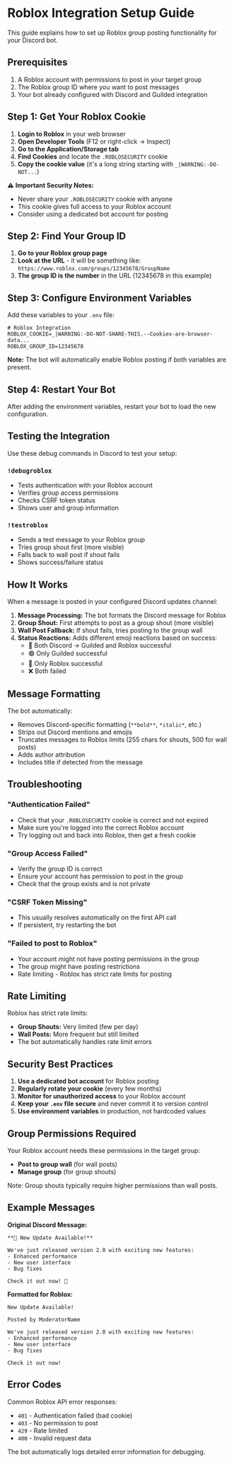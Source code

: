 # Roblox Integration Setup Guide

This guide explains how to set up Roblox group posting functionality for your Discord bot.

## Prerequisites

1. A Roblox account with permissions to post in your target group
2. The Roblox group ID where you want to post messages
3. Your bot already configured with Discord and Guilded integration

## Step 1: Get Your Roblox Cookie

1. **Login to Roblox** in your web browser
2. **Open Developer Tools** (F12 or right-click → Inspect)
3. **Go to the Application/Storage tab**
4. **Find Cookies** and locate the `.ROBLOSECURITY` cookie
5. **Copy the cookie value** (it's a long string starting with `_|WARNING:-DO-NOT...`)

⚠️ **Important Security Notes:**
- Never share your `.ROBLOSECURITY` cookie with anyone
- This cookie gives full access to your Roblox account
- Consider using a dedicated bot account for posting

## Step 2: Find Your Group ID

1. **Go to your Roblox group page**
2. **Look at the URL** - it will be something like: `https://www.roblox.com/groups/12345678/GroupName`
3. **The group ID is the number** in the URL (12345678 in this example)

## Step 3: Configure Environment Variables

Add these variables to your `.env` file:

```env
# Roblox Integration
ROBLOX_COOKIE=_|WARNING:-DO-NOT-SHARE-THIS.--Cookies-are-browser-data...
ROBLOX_GROUP_ID=12345678
```

**Note:** The bot will automatically enable Roblox posting if both variables are present.

## Step 4: Restart Your Bot

After adding the environment variables, restart your bot to load the new configuration.

## Testing the Integration

Use these debug commands in Discord to test your setup:

### `!debugroblox`
- Tests authentication with your Roblox account
- Verifies group access permissions
- Checks CSRF token status
- Shows user and group information

### `!testroblox`
- Sends a test message to your Roblox group
- Tries group shout first (more visible)
- Falls back to wall post if shout fails
- Shows success/failure status

## How It Works

When a message is posted in your configured Discord updates channel:

1. **Message Processing:** The bot formats the Discord message for Roblox
2. **Group Shout:** First attempts to post as a group shout (more visible)
3. **Wall Post Fallback:** If shout fails, tries posting to the group wall
4. **Status Reactions:** Adds different emoji reactions based on success:
   - 🎯 Both Discord → Guilded and Roblox successful
   - 🟢 Only Guilded successful
   - 🔶 Only Roblox successful
   - ❌ Both failed

## Message Formatting

The bot automatically:
- Removes Discord-specific formatting (`**bold**`, `*italic*`, etc.)
- Strips out Discord mentions and emojis
- Truncates messages to Roblox limits (255 chars for shouts, 500 for wall posts)
- Adds author attribution
- Includes title if detected from the message

## Troubleshooting

### "Authentication Failed"
- Check that your `.ROBLOSECURITY` cookie is correct and not expired
- Make sure you're logged into the correct Roblox account
- Try logging out and back into Roblox, then get a fresh cookie

### "Group Access Failed"
- Verify the group ID is correct
- Ensure your account has permission to post in the group
- Check that the group exists and is not private

### "CSRF Token Missing"
- This usually resolves automatically on the first API call
- If persistent, try restarting the bot

### "Failed to post to Roblox"
- Your account might not have posting permissions in the group
- The group might have posting restrictions
- Rate limiting - Roblox has strict rate limits for posting

## Rate Limiting

Roblox has strict rate limits:
- **Group Shouts:** Very limited (few per day)
- **Wall Posts:** More frequent but still limited
- The bot automatically handles rate limit errors

## Security Best Practices

1. **Use a dedicated bot account** for Roblox posting
2. **Regularly rotate your cookie** (every few months)
3. **Monitor for unauthorized access** to your Roblox account
4. **Keep your `.env` file secure** and never commit it to version control
5. **Use environment variables** in production, not hardcoded values

## Group Permissions Required

Your Roblox account needs these permissions in the target group:
- **Post to group wall** (for wall posts)
- **Manage group** (for group shouts)

Note: Group shouts typically require higher permissions than wall posts.

## Example Messages

**Original Discord Message:**
```
**🎉 New Update Available!**

We've just released version 2.0 with exciting new features:
- Enhanced performance
- New user interface
- Bug fixes

Check it out now! 🚀
```

**Formatted for Roblox:**
```
New Update Available!

Posted by ModeratorName

We've just released version 2.0 with exciting new features:
- Enhanced performance
- New user interface  
- Bug fixes

Check it out now!
```

## Error Codes

Common Roblox API error responses:
- `401` - Authentication failed (bad cookie)
- `403` - No permission to post
- `429` - Rate limited
- `400` - Invalid request data

The bot automatically logs detailed error information for debugging.
